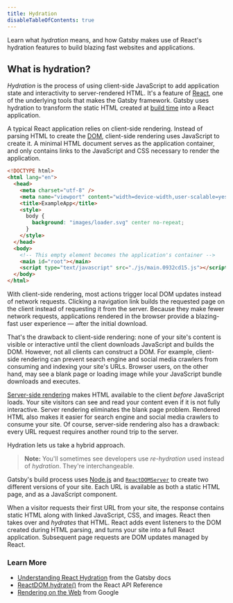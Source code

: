 ```yaml
---
title: Hydration
disableTableOfContents: true
---
```


Learn what _hydration_ means, and how Gatsby makes use of React's hydration features to build blazing fast websites and applications.

## What is hydration?

_Hydration_ is the process of using client-side JavaScript to add application state and interactivity to server-rendered HTML. It's a feature of [React](/docs/glossary/react/), one of the underlying tools that makes the Gatsby framework. Gatsby uses hydration to transform the static HTML created at [build time](/docs/glossary/build/) into a React application.

A typical React application relies on client-side rendering. Instead of parsing HTML to create the [DOM](/docs/glossary#dom), client-side rendering uses JavaScript to create it. A minimal HTML document serves as the application container, and only contains links to the JavaScript and CSS necessary to render the application.

```html
<!DOCTYPE html>
<html lang="en">
  <head>
    <meta charset="utf-8" />
    <meta name="viewport" content="width=device-width,user-scalable=yes" />
    <title>ExampleApp</title>
    <style>
      body {
        background: "images/loader.svg" center no-repeat;
      }
    </style>
  </head>
  <body>
    <!-- This empty element becomes the application's container -->
    <main id="root"></main>
    <script type="text/javascript" src="./js/main.0932cd15.js"></script>
  </body>
</html>
```

With client-side rendering, most actions trigger local DOM updates instead of network requests. Clicking a navigation link builds the requested page on the client instead of requesting it from the server. Because they make fewer network requests, applications rendered in the browser provide a blazing-fast user experience — after the initial download.

That's the drawback to client-side rendering: none of your site's content is visible or interactive until the client downloads JavaScript and builds the DOM. However, not all clients can construct a DOM. For example, client-side rendering can prevent search engine and social media crawlers from consuming and indexing your site's URLs. Browser users, on the other hand, may see a blank page or loading image while your JavaScript bundle downloads and executes.

[Server-side rendering](/docs/glossary/server-side-rendering/) makes HTML available to the client _before_ JavaScript loads. Your site visitors can see and read your content even if it is not fully interactive. Server rendering eliminates the blank page problem. Rendered HTML also makes it easier for search engine and social media crawlers to consume your site. Of course, server-side rendering also has a drawback: every URL request requires another round trip to the server.

Hydration lets us take a hybrid approach.

> **Note:** You'll sometimes see developers use _re-hydration_ used instead of _hydration_. They're interchangeable.

Gatsby's build process uses [Node.js](/docs/glossary/node/) and [`ReactDOMServer`](https://reactjs.org/docs/react-dom-server.html) to create two different versions of your site. Each URL is available as both a static HTML page, and as a JavaScript component.

When a visitor requests their first URL from your site, the response contains static HTML along with linked JavaScript, CSS, and images. React then takes over and _hydrates_ that HTML. React adds event listeners to the DOM created during HTML parsing, and turns your site into a full React application. Subsequent page requests are DOM updates managed by React.

### Learn More

- [Understanding React Hydration](/docs/react-hydration/) from the Gatsby docs
- [ReactDOM.hydrate()](https://reactjs.org/docs/react-dom.html#hydrate) from the React API Reference
- [Rendering on the Web](https://developers.google.com/web/updates/2019/02/rendering-on-the-web) from Google
